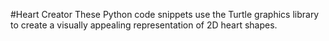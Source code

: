#Heart Creator
  These Python code snippets use the Turtle graphics library to create a visually appealing representation of 2D heart shapes.
